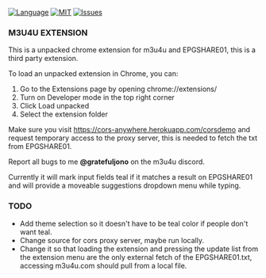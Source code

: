 [![Language](https://img.shields.io/badge/language-Javascript-green.svg?style=for-the-badge)](https://ecma-international.org/publications-and-standards/standards/ecma-262/)
[![MIT](https://shields.io/badge/license-MIT-green?style=for-the-badge)](https://choosealicense.com/licenses/mit/)
[![Issues](https://img.shields.io/github/issues/jonosur/m3u4u-extension?style=for-the-badge)](https://github.com/jonosur/m3u4u-extension/issues)

### M3U4U EXTENSION

This is a unpacked chrome extension for m3u4u and EPGSHARE01, this is a third party extension.

To load an unpacked extension in Chrome, you can: 
1. Go to the Extensions page by opening chrome://extensions/
2. Turn on Developer mode in the top right corner
3. Click Load unpacked
4. Select the extension folder

Make sure you visit https://cors-anywhere.herokuapp.com/corsdemo and request temporary access to the proxy server, this is needed to fetch the txt from EPGSHARE01.

Report all bugs to me **@gratefuljono** on the m3u4u discord.

Currently it will mark input fields teal if it matches a result on EPGSHARE01 and will provide a moveable suggestions dropdown menu while typing. 

### TODO

- Add theme selection so it doesn't have to be teal color if people don't want teal.
- Change source for cors proxy server, maybe run locally.
- Change it so that loading the extension and pressing the update list from the extension menu are the only external fetch of the EPGSHARE01.txt, accessing m3u4u.com should pull from a local file.
